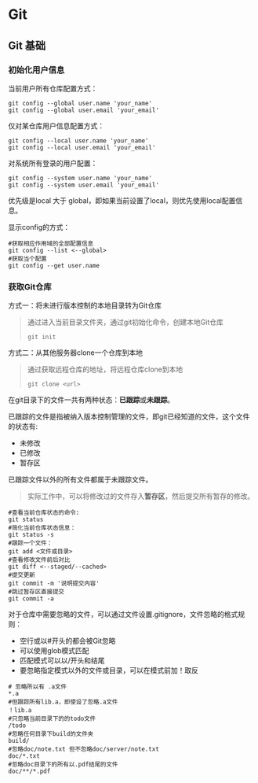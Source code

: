 # Git 

## Git 基础



### 初始化用户信息

当前用户所有仓库配置方式：
```shell
git config --global user.name 'your_name'
git config --global user.email 'your_email'
```

仅对某仓库用户信息配置方式：
```shell
git config --local user.name 'your_name'
git config --local user.email 'your_email'
```

对系统所有登录的用户配置：
```shell
git config --system user.name 'your_name'
git config --system user.email 'your_email'
```

优先级是local 大于 global，即如果当前设置了local，则优先使用local配置信息。



显示config的方式：

```shell
#获取相应作用域的全部配置信息
git config --list <--global>
#获取当个配置
git config --get user.name
```



### 获取Git仓库

方式一：将未进行版本控制的本地目录转为Git仓库

> 通过进入当前目录文件夹，通过git初始化命令，创建本地Git仓库
>
> ```shell
> git init
> ```

方式二：从其他服务器clone一个仓库到本地

> 通过获取远程仓库的地址，将远程仓库clone到本地
>
> ```shell
> git clone <url>
> ```



在git目录下的文件一共有两种状态：**已跟踪**或**未跟踪**。

已跟踪的文件是指被纳入版本控制管理的文件，即git已经知道的文件，这个文件的状态有:

- 未修改
- 已修改
- 暂存区

已跟踪文件以外的所有文件都属于未跟踪文件。

> 实际工作中，可以将修改过的文件存入**暂存区**，然后提交所有暂存的修改。

 

```shell
#查看当前仓库状态的命令:
git status
#简化当前仓库状态信息：
git status -s
#跟踪一个文件：
git add <文件或目录>
#查看修改文件前后对比
git diff <--staged/--cached>
#提交更新
git commit -m '说明提交内容'
#跳过暂存区直接提交
git commit -a 
```



对于仓库中需要忽略的文件，可以通过文件设置.gitignore，文件忽略的格式规则：

- 空行或以#开头的都会被Git忽略
- 可以使用glob模式匹配
- 匹配模式可以以/开头和结尾
- 要忽略指定模式以外的文件或目录，可以在模式前加！取反

```shell
# 忽略所以有 .a文件
*.a
#但跟踪所有lib.a，即使设了忽略.a文件
！lib.a
#只忽略当前目录下的的todo文件
/todo
#忽略任何目录下build的文件夹
build/
#忽略doc/note.txt 但不忽略doc/server/note.txt
doc/*.txt
#忽略doc目录下的所有以.pdf结尾的文件
doc/**/*.pdf
```



